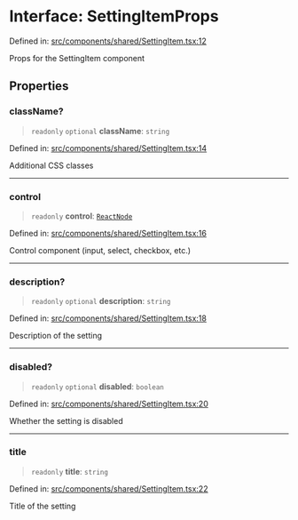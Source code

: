 # Interface: SettingItemProps

Defined in: [src/components/shared/SettingItem.tsx:12](https://github.com/Nick2bad4u/Uptime-Watcher/blob/main/src/components/shared/SettingItem.tsx#L12)

Props for the SettingItem component

## Properties

### className?

> `readonly` `optional` **className**: `string`

Defined in: [src/components/shared/SettingItem.tsx:14](https://github.com/Nick2bad4u/Uptime-Watcher/blob/main/src/components/shared/SettingItem.tsx#L14)

Additional CSS classes

***

### control

> `readonly` **control**: [`ReactNode`](https://github.com/DefinitelyTyped/DefinitelyTyped/blob/80449050d0e5e84f44ffa3fd3dc5651e4747e589/types/react/index.d.ts#L427)

Defined in: [src/components/shared/SettingItem.tsx:16](https://github.com/Nick2bad4u/Uptime-Watcher/blob/main/src/components/shared/SettingItem.tsx#L16)

Control component (input, select, checkbox, etc.)

***

### description?

> `readonly` `optional` **description**: `string`

Defined in: [src/components/shared/SettingItem.tsx:18](https://github.com/Nick2bad4u/Uptime-Watcher/blob/main/src/components/shared/SettingItem.tsx#L18)

Description of the setting

***

### disabled?

> `readonly` `optional` **disabled**: `boolean`

Defined in: [src/components/shared/SettingItem.tsx:20](https://github.com/Nick2bad4u/Uptime-Watcher/blob/main/src/components/shared/SettingItem.tsx#L20)

Whether the setting is disabled

***

### title

> `readonly` **title**: `string`

Defined in: [src/components/shared/SettingItem.tsx:22](https://github.com/Nick2bad4u/Uptime-Watcher/blob/main/src/components/shared/SettingItem.tsx#L22)

Title of the setting
